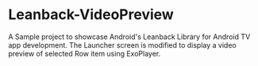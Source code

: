 # Leanback-VideoPreview
A Sample project to showcase Android's Leanback Library for Android TV app development. The Launcher screen is modified to display a video preview of selected Row item using ExoPlayer.
